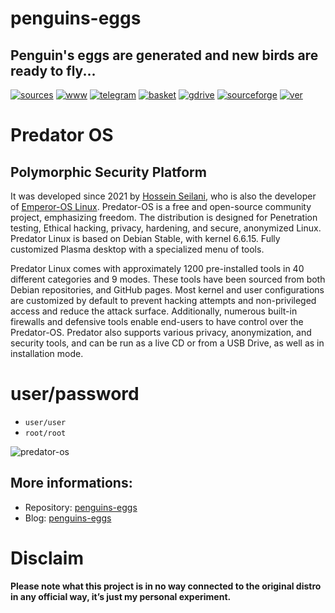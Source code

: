 penguins-eggs
=============

## Penguin&#39;s eggs are generated and new birds are ready to fly...
[![sources](https://img.shields.io/badge/github-sources-cyan)](https://github.com/pieroproietti/penguins-eggs)
[![www](https://img.shields.io/badge/www-blog-cyan)](https://penguins-eggs.net)
[![telegram](https://img.shields.io/badge/telegram-group-cyan)](https://t.me/penguins_eggs)
[![basket](https://img.shields.io/badge/basket-naked-blue)](https://github.com/pieroproietti/penguins-eggs/basket)
[![gdrive](https://img.shields.io/badge/gdrive-all-blue)](https://drive.google.com/drive/folders/19fwjvsZiW0Dspu2Iq-fQN0J-PDbKBlYY)
[![sourceforge](https://img.shields.io/badge/sourceforge-all-blue)](https://sourceforge.net/projects/penguins-eggs/files/)
[![ver](https://img.shields.io/npm/v/penguins-eggs.svg)](https://npmjs.org/package/penguins-eggs)

# Predator OS

## Polymorphic Security Platform

It was developed since 2021 by [Hossein Seilani](https://seilany.ir/), who is also the developer of [Emperor-OS  Linux](https://emperor-os.ir/). Predator-OS is a free and open-source community project, emphasizing freedom. The distribution is designed for Penetration testing, Ethical hacking, privacy, hardening, and secure, anonymized Linux. Predator Linux is based on Debian Stable, with kernel 6.6.15. Fully customized Plasma desktop with a specialized menu of tools.
 
Predator Linux comes with approximately 1200 pre-installed tools in 40 different categories and 9 modes. These tools have been sourced from both Debian repositories, and GitHub pages. Most kernel and user configurations are customized by default to prevent hacking attempts and non-privileged access and reduce the attack surface. Additionally, numerous built-in firewalls and defensive tools enable end-users to have control over the Predator-OS. Predator also supports various privacy, anonymization, and security tools, and can be run as a live CD or from a USB Drive, as well as in installation mode.


# user/password
* ```user/user```
* ```root/root```


![predator-os](https://predator-os.ir/wp-content/uploads/2023/03/grub.png)

## More informations:

* Repository: [penguins-eggs](https://github.com/pieroproietti/penguins-eggs)
* Blog: [penguins-eggs](https://penguins-eggs.net)

# Disclaim
__Please note what this project is in no way connected to the original distro in any official way, it’s just my personal experiment.__

